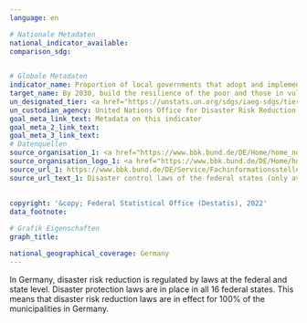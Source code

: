 ```yaml
---
language: en    

# Nationale Metadaten    
national_indicator_available:     
comparison_sdg:     
    

# Globale Metadaten    
indicator_name: Proportion of local governments that adopt and implement local disaster risk reduction strategies in line with national disaster risk reduction strategies    
target_name: By 2030, build the resilience of the poor and those in vulnerable situations and reduce their exposure and vulnerability to climate-related extreme events and other economic, social and environmental shocks and disasters    
un_designated_tier: <a href="https://unstats.un.org/sdgs/iaeg-sdgs/tier-classification/" title="Click here for more information on the UN tier classification."  target="_blank">Tier II</a>    
un_custodian_agency: United Nations Office for Disaster Risk Reduction (UNDRR)    
goal_meta_link_text: Metadata on this indicator    
goal_meta_2_link_text:     
goal_meta_3_link_text:         
# Datenquellen
source_organisation_1: <a href="https://www.bbk.bund.de/DE/Home/home_node.html"> Federal Office of Civil Protection and Disaster Assistance </a>
source_organisation_logo_1: <a href="https://www.bbk.bund.de/DE/Home/home_node.html"><img src="https://g205sdgs.github.io/sdg-indicators/public/OrgImgEn/bbk.png" alt="Logo bbk" style="height:60px; width:148px"/></a>
source_url_1: https://www.bbk.bund.de/DE/Service/Fachinformationsstelle/RechtundVorschriften/Rechtsgrundlagen/Bundeslaender/bundeslaender_node.html
source_url_text_1: Disaster control laws of the federal states (only available in German)
    
    
copyright: '&copy; Federal Statistical Office (Destatis), 2022'    
data_footnote:     

# Grafik Eigenschaften    
graph_title:     

national_geographical_coverage: Germany    
---
```



In Germany, disaster risk reduction is regulated by laws at the federal and state level. Disaster protection laws are in place in all 16 federal states. This means that disaster risk reduction laws are in effect for 100% of the municipalities in Germany.